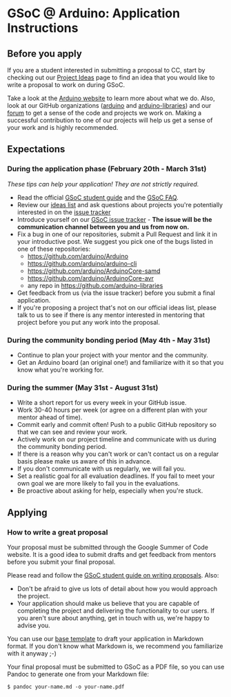 # GSoC @ Arduino: Application Instructions

## Before you apply

If you are a student interested in submitting a proposal to CC, start by checking out our [Project Ideas](ideas.md) page to find an idea that you would like to write a proposal to work on during GSoC.

Take a look at the [Arduino website](https://arduino.cc) to learn more about what we do. Also, look at our GitHub organizations ([arduino](https://github.com/arduino) and [arduino-libraries](https://github.com/arduino-libraries)) and our [forum](https://forum.arduino.cc) to get a sense of the code and projects we work on. Making a successful contribution to one of our projects will help us get a sense of your work and is highly recommended.

## Expectations

### During the application phase (February 20th - March 31st)

_These tips can help your application! They are not strictly required._

* Read the official [GSoC student guide](https://google.github.io/gsocguides/student/) and the [GSoC FAQ](https://developers.google.com/open-source/gsoc/faq).
* Review our [ideas list](ideas.md) and ask questions about projects you're potentially interested in on the [issue tracker](https://github.com/arduino/summer-of-code/issues)
* Introduce yourself on our [GSoC issue tracker](https://github.com/arduino/summer-of-code/issues) - **The issue will be the communication channel between you and us from now on.**
* Fix a bug in one of our repositories, submit a Pull Request and link it in your introductive post. We suggest you pick one of the bugs listed in one of these repositories:
    * https://github.com/arduino/Arduino
    * https://github.com/arduino/arduino-cli
    * https://github.com/arduino/ArduinoCore-samd
    * https://github.com/arduino/ArduinoCore-avr
    * any repo in https://github.com/arduino-libraries
* Get feedback from us (via the issue tracker) before you submit a final application.
* If you're proposing a project that's not on our official ideas list, please talk to us to see if there is any mentor interested in mentoring that project before you put any work into the proposal.

### During the community bonding period (May 4th - May 31st)

* Continue to plan your project with your mentor and the community.
* Get an Arduino board (an original one!) and familiarize with it so that you know what you're working for.

### During the summer (May 31st - August 31st)

* Write a short report for us every week in your GitHub issue.
* Work 30-40 hours per week (or agree on a different plan with your mentor ahead of time).
* Commit early and commit often! Push to a public GitHub repository so that we can see and review your work.
* Actively work on our project timeline and communicate with us during the community bonding period.
* If there is a reason why you can't work or can't contact us on a regular basis please make us aware of this in advance.
* If you don't communicate with us regularly, we will fail you.
* Set a realistic goal for all evaluation deadlines. If you fail to meet your own goal we are more likely to fail you in the evaluations.
* Be proactive about asking for help, especially when you're stuck.

## Applying

### How to write a great proposal

Your proposal must be submitted through the Google Summer of Code website. It is a good idea to submit drafts and get feedback from mentors before you submit your final proposal.

Please read and follow the [GSoC student guide on writing proposals](https://google.github.io/gsocguides/student/writing-a-proposal). Also:

* Don't be afraid to give us lots of detail about how you would approach the project.
* Your application should make us believe that you are capable of completing the project and delivering the functionality to our users. If you aren't sure about anything, get in touch with us, we're happy to advise you.

You can use our [base template](proposal-template.md) to draft your application in Markdown format. If you don't know what Markdown is, we recommend you familiarize with it anyway ;-)

Your final proposal must be submitted to GSoC as a PDF file, so you can use Pandoc to generate one from your Markdown file:

```
$ pandoc your-name.md -o your-name.pdf
```
